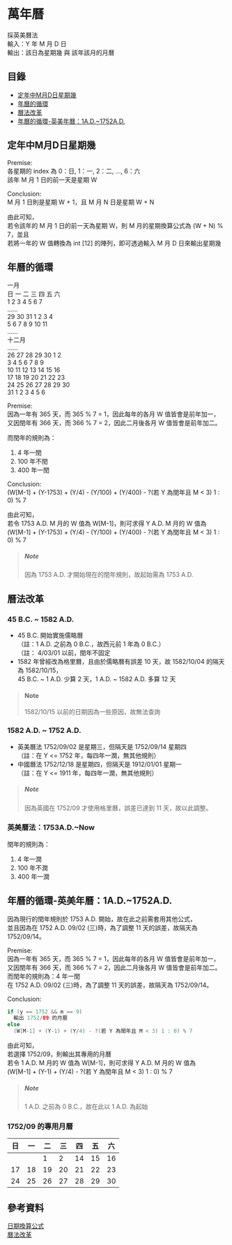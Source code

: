 # 萬年曆

採英美曆法  
輸入：Y 年 M 月 D 日  
輸出：該日為星期幾 與 該年該月的月曆  

## 目錄

- [定年中M月D日星期幾](#定年中M月D日星期幾)
- [年曆的循環](#年曆的循環)
- [曆法改革](#曆法改革)
- [年曆的循環-英美年曆：1A.D.~1752A.D.](#年曆的循環-英美年曆：1A.D.~1752A.D.)

## 定年中M月D日星期幾

Premise:  
各星期的 index 為 0：日, 1：一, 2：二, ..., 6：六  
該年 M 月 1 日的前一天是星期 W

Conclusion:  
M 月 1 日則是星期 W + 1，且 M 月 N 日是星期 W + N  

由此可知，  
若令該年的 M 月 1 日的前一天為星期 W，則 M 月的星期換算公式為 (W + N) % 7，並且  
若將一年的 W 值轉換為 int [12] 的陣列，即可透過輸入 M 月 D 日來輸出星期幾  

## 年曆的循環

一月  
日 一 二 三 四 五 六  
1  2  3  4  5  6  7  
......  
29 30 31 1  2  3  4  
5  6  7  8  9  10 11  
......  
十二月  
......  
26 27 28 29 30 1  2  
3  4  5  6  7  8  9  
10 11 12 13 14 15 16  
17 18 19 20 21 22 23  
24 25 26 27 28 29 30  
31 1  2  3  4  5  6  

Premise:  
因為一年有 365 天，而 365 % 7 = 1，因此每年的各月 W 值皆會是前年加一，  
又因閏年有 366 天，而 366 % 7 = 2，因此二月後各月 W 值皆會是前年加二。

而閏年的規則為：

1. 4 年一閏
2. 100 年不閏
3. 400 年一閏

Conclusion:  
(W[M-1] + (Y-1753) + (Y/4) - (Y/100) + (Y/400) - ?(若 Y 為閏年且 M < 3) 1 : 0) % 7

由此可知，  
若令 1753 A.D. M 月的 W 值為 W[M-1]，則可求得 Y A.D. M 月的 W 值為  
(W[M-1] + (Y-1753) + (Y/4) - (Y/100) + (Y/400) - ?(若 Y 為閏年且 M < 3) 1 : 0) % 7

> ##### Note
> 因為 1753 A.D. 才開始現在的閏年規則，故起始需為 1753 A.D.

## 曆法改革

### 45 B.C. ~ 1582 A.D.

- 45 B.C. 開始實施儒略曆  
  （註：1 A.D. 之前為 0 B.C.，故西元前 1 年為 0 B.C.）  
  （註： 4/03/01 以前，閏年不固定
- 1582 年曾經改為格里曆，且由於儒略曆有誤差 10 天，故 1582/10/04 的隔天為 1582/10/15，  
  45 B.C. ~ 1 A.D. 少算 2 天，1 A.D. ~ 1582 A.D. 多算 12 天

> #### Note
> 1582/10/15 以前的日期因為一些原因，故無法查詢

### 1582 A.D. ~ 1752 A.D.

- 英美曆法 1752/09/02 是星期三，但隔天是 1752/09/14 星期四  
  （註：在 Y <= 1752 年，每四年一潤，無其他規則）
- 中國曆法 1752/12/18 是星期四，但隔天是 1912/01/01 星期一  
  （註：在 Y <= 1911 年，每四年一潤，無其他規則）

> ##### Note
> 因為英國在 1752/09 才使用格里曆，誤差已達到 11 天，故以此調整。

### 英美曆法：1753A.D.~Now

閏年的規則為：

1. 4 年一潤
2. 100 年不潤
3. 400 年一潤

## 年曆的循環-英美年曆：1A.D.~1752A.D.

因為現行的閏年規則於 1753 A.D. 開始，故在此之前需套用其他公式，  
並且因為在 1752 A.D. 09/02 (三)時，為了調整 11 天的誤差，故隔天為 1752/09/14。

Premise:  
因為一年有 365 天，而 365 % 7 = 1，因此每年的各月 W 值皆會是前年加一，  
又因閏年有 366 天，而 366 % 7 = 2，因此二月後各月 W 值皆會是前年加二。  
而閏年的規則為：4 年一閏  
在 1752 A.D. 09/02 (三)時，為了調整 11 天的誤差，故隔天為 1752/09/14。

Conclusion:

```java
if (y == 1752 && m == 9)
  輸出 1752/09 的月曆
else
  (W[M-1] + (Y-1) + (Y/4) - ?(若 Y 為閏年且 M < 3) 1 : 0) % 7
```

由此可知，  
若選擇 1752/09，則輸出其專用的月曆  
若令 1 A.D. M 月的 W 值為 W[M-1]，則可求得 Y A.D. M 月的 W 值為  
(W[M-1] + (Y-1) + (Y/4) - ?(若 Y 為閏年且 M < 3) 1 : 0) % 7


> ##### Note
> 1 A.D. 之前為 0 B.C.，故在此以 1 A.D. 為起始

### 1752/09 的專用月曆

|日|一|二|三|四|五|六|
|--|--|--|--|--|--|--|
|  |  |1 |2 |14|15|16|
|17|18|19|20|21|22|23|
|24|25|26|27|28|29|30|

## 參考資料

[日期換算公式](http://dhcp.tcgs.tc.edu.tw/c/p015.htm)  
[曆法改革](https://people.cs.nctu.edu.tw/~tsaiwn/introcs/03_Labs/Lab08/)
